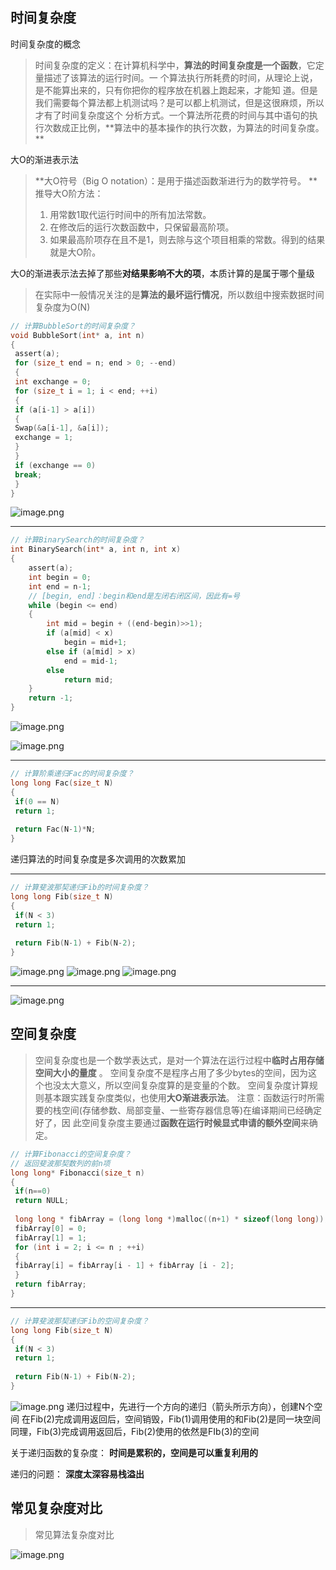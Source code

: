## 时间复杂度  
时间复杂度的概念 
> 时间复杂度的定义：在计算机科学中，**算法的时间复杂度是一个函数**，它定量描述了该算法的运行时间。一 个算法执行所耗费的时间，从理论上说，是不能算出来的，只有你把你的程序放在机器上跑起来，才能知 道。但是我们需要每个算法都上机测试吗？是可以都上机测试，但是这很麻烦，所以才有了时间复杂度这个 分析方式。一个算法所花费的时间与其中语句的执行次数成正比例，**算法中的基本操作的执行次数，为算法的时间复杂度。  **



大O的渐进表示法  
> **大O符号（Big O notation）：是用于描述函数渐进行为的数学符号。  **
> 推导大O阶方法：  
> 1.  用常数1取代运行时间中的所有加法常数。 
> 2. 在修改后的运行次数函数中，只保留最高阶项。 
> 3. 如果最高阶项存在且不是1，则去除与这个项目相乘的常数。得到的结果就是大O阶。
> 
大O的渐进表示法去掉了那些**对结果影响不大的项**，本质计算的是属于哪个量级    
> 在实际中一般情况关注的是**算法的最坏运行情况**，所以数组中搜索数据时间复杂度为O(N)  

```c
// 计算BubbleSort的时间复杂度？
void BubbleSort(int* a, int n)
{
 assert(a);
 for (size_t end = n; end > 0; --end)
 {
 int exchange = 0;
 for (size_t i = 1; i < end; ++i)
 {
 if (a[i-1] > a[i])
 {
 Swap(&a[i-1], &a[i]);
 exchange = 1;
 }
 }
 if (exchange == 0)
 break;
 }
}
```
![image.png](https://cdn.nlark.com/yuque/0/2023/png/35478967/1690875529101-a23e2a82-0c3d-4742-bf40-3f53092f14f2.png#averageHue=%23fbfbfb&clientId=ua10b04b5-0695-4&from=paste&height=173&id=u3e78034c&originHeight=259&originWidth=559&originalType=binary&ratio=1.5&rotation=0&showTitle=false&size=8949&status=done&style=none&taskId=ueb1f7b0e-f682-4745-8b87-d0e92b7020d&title=&width=372.6666666666667)

---

```c
// 计算BinarySearch的时间复杂度？
int BinarySearch(int* a, int n, int x)
{
    assert(a);
    int begin = 0;
    int end = n-1;
    // [begin, end]：begin和end是左闭右闭区间，因此有=号
    while (begin <= end)
    {
        int mid = begin + ((end-begin)>>1);
        if (a[mid] < x)
        	begin = mid+1;
        else if (a[mid] > x)
        	end = mid-1;
        else
        	return mid;
    }
    return -1;
}
```
![image.png](https://cdn.nlark.com/yuque/0/2023/png/35478967/1690875299981-8e34dd80-4d46-4685-8fbc-2f608906253e.png#averageHue=%23fcfbfa&clientId=ua10b04b5-0695-4&from=paste&height=351&id=ZXr4J&originHeight=526&originWidth=752&originalType=binary&ratio=1.5&rotation=0&showTitle=false&size=74018&status=done&style=none&taskId=u73fe9048-603f-4513-bd44-98f87d1ab69&title=&width=501.3333333333333)





![image.png](https://cdn.nlark.com/yuque/0/2023/png/35478967/1690875337900-ef973077-a35a-4ae7-8da2-e4737e59fe68.png#averageHue=%23fef9f8&clientId=ua10b04b5-0695-4&from=paste&height=176&id=sQYKd&originHeight=264&originWidth=613&originalType=binary&ratio=1.5&rotation=0&showTitle=false&size=71956&status=done&style=none&taskId=u7dd05f79-8a73-4e79-aec4-9171581942d&title=&width=408.6666666666667)

---

```c
// 计算阶乘递归Fac的时间复杂度？
long long Fac(size_t N)
{
 if(0 == N)
 return 1;
 
 return Fac(N-1)*N;
}
```
递归算法的时间复杂度是多次调用的次数累加

---

```c
// 计算斐波那契递归Fib的时间复杂度？
long long Fib(size_t N)
{
 if(N < 3)
 return 1;
 
 return Fib(N-1) + Fib(N-2);
}
```
![image.png](https://cdn.nlark.com/yuque/0/2023/png/35478967/1690877714910-c205d652-4739-40cb-81a3-691f31f70888.png#averageHue=%23ffffff&clientId=ua10b04b5-0695-4&from=paste&height=333&id=uf51f0299&originHeight=500&originWidth=557&originalType=binary&ratio=1.5&rotation=0&showTitle=false&size=14559&status=done&style=none&taskId=u6c6db78a-bbbd-4e15-a5d0-68ccacb8423&title=&width=371.3333333333333)
![image.png](https://cdn.nlark.com/yuque/0/2023/png/35478967/1690877727209-6623de26-3642-4124-b6b6-d10ac601f3c9.png#averageHue=%23f4f4f4&clientId=ua10b04b5-0695-4&from=paste&height=231&id=u817987c4&originHeight=431&originWidth=559&originalType=binary&ratio=1.5&rotation=0&showTitle=false&size=3913&status=done&style=none&taskId=u5dd44e14-6ab7-4ac4-9a95-724e491b8cb&title=&width=300)
![image.png](https://cdn.nlark.com/yuque/0/2023/png/35478967/1690940496843-e0d63498-53a0-4600-8be2-8da17d5fbfb4.png#averageHue=%23fefefe&clientId=ua0707b44-98f9-4&from=paste&height=76&id=u11b07f2a&originHeight=100&originWidth=440&originalType=binary&ratio=1.5&rotation=0&showTitle=false&size=11395&status=done&style=none&taskId=u72704078-6573-4551-be8d-7aa3f6f0e0a&title=&width=336.3333435058594)

---

![image.png](https://cdn.nlark.com/yuque/0/2023/png/35478967/1690877765180-87322e31-9107-4b60-a4f9-c4c0c609800d.png#averageHue=%23fdfcfc&clientId=ua10b04b5-0695-4&from=paste&height=708&id=u7d38c4ba&originHeight=1062&originWidth=1452&originalType=binary&ratio=1.5&rotation=0&showTitle=false&size=286436&status=done&style=none&taskId=u237c8634-af3f-47ae-a6f1-5a131e3052a&title=&width=968)
## 空间复杂度
> 空间复杂度也是一个数学表达式，是对一个算法在运行过程中**临时占用存储空间大小的量度** 。 
> 空间复杂度不是程序占用了多少bytes的空间，因为这个也没太大意义，所以空间复杂度算的是变量的个数。 空间复杂度计算规则基本跟实践复杂度类似，也使用**大O渐进表示法**。 
> 注意：函数运行时所需要的栈空间(存储参数、局部变量、一些寄存器信息等)在编译期间已经确定好了，因 此空间复杂度主要通过**函数在运行时候显式申请的额外空间**来确定。  

```c
// 计算Fibonacci的空间复杂度？
// 返回斐波那契数列的前n项
long long* Fibonacci(size_t n)
{
 if(n==0)
 return NULL;
 
 long long * fibArray = (long long *)malloc((n+1) * sizeof(long long));
 fibArray[0] = 0;
 fibArray[1] = 1;
 for (int i = 2; i <= n ; ++i)
 {
 fibArray[i] = fibArray[i - 1] + fibArray [i - 2];
 }
 return fibArray;
}
```

---

```c
// 计算斐波那契递归Fib的空间复杂度？
long long Fib(size_t N)
{
 if(N < 3)
 return 1;
 
 return Fib(N-1) + Fib(N-2);
}
```
![image.png](https://cdn.nlark.com/yuque/0/2023/png/35478967/1690942007271-a1198ec2-cf54-4388-8052-ee4a2ea257b4.png#averageHue=%23fefefe&clientId=uf83f9d76-0b44-4&from=paste&height=346&id=u6f35530f&originHeight=492&originWidth=558&originalType=binary&ratio=1.5&rotation=0&showTitle=false&size=38172&status=done&style=none&taskId=u8f6d9cc7-9c30-4412-b064-4ea3a653f32&title=&width=392)
递归过程中，先进行一个方向的递归（箭头所示方向），创建N个空间
在Fib(2)完成调用返回后，空间销毁，Fib(1)调用使用的和Fib(2)是同一块空间
同理，Fib(3)完成调用返回后，Fib(2)使用的依然是FIb(3)的空间

关于递归函数的复杂度：
**时间是累积的，空间是可以重复利用的**

递归的问题：
**深度太深容易栈溢出**
## 常见复杂度对比
> 常见算法复杂度对比

![image.png](https://cdn.nlark.com/yuque/0/2023/png/35478967/1690942518678-61101ca1-f72b-4b31-8b45-3cd5acc4ee15.png#averageHue=%23e4e9de&clientId=uf83f9d76-0b44-4&from=paste&height=737&id=ube87d340&originHeight=1105&originWidth=1029&originalType=binary&ratio=1.5&rotation=0&showTitle=false&size=609983&status=done&style=none&taskId=u9244395d-dcc1-4eca-8040-a98aef2ae88&title=&width=686)

























